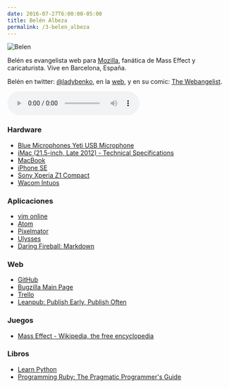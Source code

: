 ```yaml
---
date: 2016-07-27T6:00:00-05:00  
title: Belén Albeza
permalink: /3-belen_albeza
---
```


![Belen](/images/Belen.png#floatleft)


Belén es evangelista web para [Mozilla](https://www.mozilla.org/en-US/), fanática de Mass Effect y  caricaturista. Vive en Barcelona, España.

Belén en twitter: [@ladybenko](https://twitter.com/ladybenko), en la [web](http://www.belenalbeza.com), y en su comic: [The Webangelist](http://webangelist.ladybenko.net/).

<audio width="300" height="48" controls="controls"><source src="http://colofonaudio.s3.amazonaws.com/ColofonAudio_3_Belen-Albeza.mp3" type="audio/mpeg"/>Descargar<a href="http://colofonaudio.s3.amazonaws.com/ColofonAudio_3_Belen-Albeza.mp3"></a>.</audio>

<!--more-->

### Hardware
* [Blue Microphones Yeti USB Microphone](https://www.amazon.com/Blue-Microphones-Yeti-USB-Microphone/dp/B002VA464S)
* [iMac (21.5-inch, Late 2012) - Technical Specifications](https://support.apple.com/kb/sp665?locale=en_US)
* [MacBook](http://www.apple.com/macbook/)
* [iPhone SE](http://www.apple.com/iphone-se/)
* [Sony Xperia Z1 Compact ](http://www.amazon.com/dp/B00HIW5WW4/?tag=rmateu-20)
* [Wacom Intuos](http://www.amazon.com/dp/B00EN27U9U/?tag=rmateu-20)

### Aplicaciones
* [vim online](http://www.vim.org/)
* [Atom](https://atom.io/)
* [Pixelmator](http://www.pixelmator.com/mac/)
* [Ulysses](http://www.ulyssesapp.com/)
* [Daring Fireball: Markdown](https://daringfireball.net/projects/markdown/)

### Web
* [GitHub](https://github.com/)
* [Bugzilla Main Page](https://bugzilla.mozilla.org/)
* [Trello](https://trello.com/)
* [Leanpub: Publish Early, Publish Often](https://leanpub.com/)

### Juegos
* [Mass Effect - Wikipedia, the free encyclopedia](https://en.wikipedia.org/wiki/Mass_Effect)

### Libros
* [Learn Python](http://learnpythonthehardway.org/)
* [Programming Ruby: The Pragmatic Programmer's Guide](http://ruby-doc.com/docs/ProgrammingRuby/)